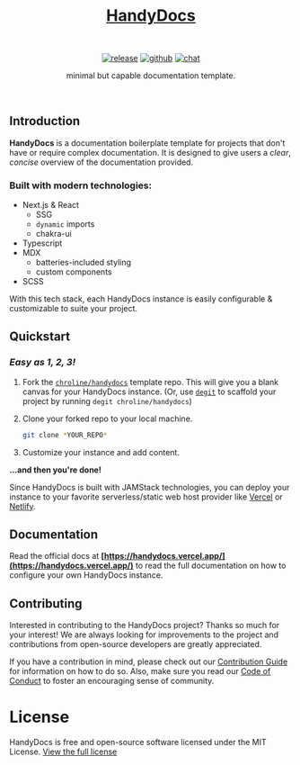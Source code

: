 <div align="center">

# [HandyDocs](https://handydocs.vercel.app/)

<br />

[![release](https://img.shields.io/github/v/release/chroline/handydocs?include_prereleases&style=for-the-badge)](https://github.com/chroline/handydocs/releases)
[![github](https://img.shields.io/badge/github-chroline%2Fwell__app-black?logo=github&style=for-the-badge)](https://github.com/chroline/handydocs)
[![chat](https://img.shields.io/badge/chat-discussions-success?style=for-the-badge)](https://github.com/chroline/handydocs/discussions)

minimal but capable documentation template.

</div>

<br />

## Introduction

**HandyDocs** is a documentation boilerplate template for projects that don't have or require complex documentation. It
is designed to give users a _clear_, _concise_ overview of the documentation provided.

### Built with modern technologies:

- Next.js & React
  - SSG
  - `dynamic` imports
  - chakra-ui
- Typescript
- MDX
  - batteries-included styling
  - custom components
- SCSS

With this tech stack, each HandyDocs instance is easily configurable & customizable to suite your project.

## Quickstart

### _Easy as 1, 2, 3!_

1. Fork the [`chroline/handydocs`](https://github.com/chroline/handydocs) template repo. This will give you a blank
   canvas for your HandyDocs instance. (Or, use [`degit`](https://github.com/Rich-Harris/degit) to scaffold your project
   by running `degit chroline/handydocs`)
2. Clone your forked repo to your local machine.

   ```bash
   git clone *YOUR_REPO*
   ```

3. Customize your instance and add content.

**...and then you're done!**

Since HandyDocs is built with JAMStack technologies, you can deploy your instance to your favorite serverless/static web
host provider like [Vercel](https://vercel.com/solutions/nextjs) or [Netlify](https://www.netlify.com/with/nextjs/).

## Documentation

Read the official docs at **[https://handydocs.vercel.app/](https://handydocs.vercel.app/)** to read the full
documentation on how to configure your own HandyDocs instance.

## Contributing

Interested in contributing to the HandyDocs project? Thanks so much for your interest! We are always looking for
improvements to the project and contributions from open-source developers are greatly appreciated.

If you have a contribution in mind, please check out our
[Contribution Guide](https://github.com/chroline/handydocs/wiki/Contribution-Guide) for information on how to do so.
Also, make sure you read our [Code of Conduct](hhttps://github.com/chroline/handydocs/wiki/Code-of-Conduct) to foster an
encouraging sense of community.

# License

HandyDocs is free and open-source software licensed under the MIT License.
[View the full license](https://github.com/chroline/handydocs/blob/main/LICENSE)
